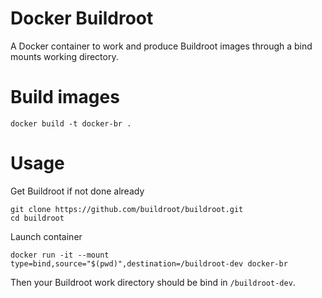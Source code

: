 # Docker Buildroot
A Docker container to work and produce Buildroot images through a bind mounts working directory.

# Build images

```shell
docker build -t docker-br .
```

# Usage

Get Buildroot if not done already

```shell
git clone https://github.com/buildroot/buildroot.git
cd buildroot
```

Launch container

```shell
docker run -it --mount type=bind,source="$(pwd)",destination=/buildroot-dev docker-br
```

Then your Buildroot work directory should be bind in `/buildroot-dev`.
